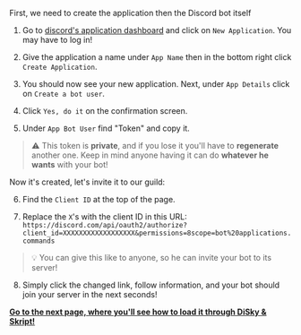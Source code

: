 First, we need to create the application then the Discord bot itself

1. Go to [discord's application dashboard](https://discordapp.com/developers/applications/me) and click on `New Application`. You may have to log in!

2. Give the application a name under `App Name` then in the bottom right click `Create Application`.

3. You should now see your new application. Next, under `App Details` click on `Create a bot user`.

4. Click `Yes, do it` on the confirmation screen.

5. Under `App Bot User` find "Token" and copy it. 

> :warning: This token is **private**, and if you lose it you'll have to **regenerate** another one. Keep in mind anyone having it can do **whatever he wants** with your bot!

Now it's created, let's invite it to our guild:

6. Find the `Client ID` at the top of the page.

7. Replace the `X`'s with the client ID in this URL: `https://discord.com/api/oauth2/authorize?client_id=XXXXXXXXXXXXXXXXXX&permissions=8scope=bot%20applications.commands`

> :bulb: You can give this like to anyone, so he can invite your bot to its server!

8. Simply click the changed link, follow information, and your bot should join your server in the next seconds!

[__**Go to the next page, where you'll see how to load it through DiSky & Skript!**__](?page=bot-loading)